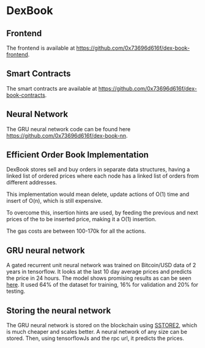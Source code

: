 # DexBook

## Frontend

The frontend is available at https://github.com/0x73696d616f/dex-book-frontend.

## Smart Contracts

The smart contracts are available at https://github.com/0x73696d616f/dex-book-contracts.

## Neural Network

The GRU neural network code can be found here https://github.com/0x73696d616f/dex-book-nn.

## Efficient Order Book Implementation

DexBook stores sell and buy orders in separate data structures, having a linked list of ordered prices where each node has a linked list of orders from different addresses.

This implementation would mean delete, update actions of O(1) time and insert of O(n), which is still expensive.

To overcome this, insertion hints are used, by feeding the previous and next prices of the to be inserted price, making it a O(1) insertion.

The gas costs are between 100-170k for all the actions.

## GRU neural network

A gated recurrent unit neural network was trained on Bitcoin/USD data of 2 years in tensorflow. It looks at the last 10 day average prices and predicts the price in 24 hours. The model shows promising results as can be seen [here](https://github.com/0x73696d616f/dex-book-nn). It used 64% of the dataset for training, 16% for validation and 20% for testing.

## Storing the neural network

The GRU neural network is stored on the blockchain using [SSTORE2](https://github.com/transmissions11/solmate/blob/main/src/utils/SSTORE2.sol), which is much cheaper and scales better. A neural network of any size can be stored. Then, using tensorflowJs and the rpc url, it predicts the prices.